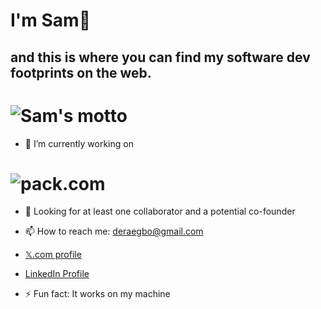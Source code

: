 # I'm Sam👋
## and this is where you can find my software dev footprints on the web.

# ![Sam's motto](https://drive.google.com/thumbnail?id=1Iljo3gxRFCgzpcZPQ6DI_JOFiCChb9LQ)

- 🔭 I’m currently working on
# ![pack.com](https://drive.google.com/thumbnail?id=1O8f-bHOIdKoaQpsimfiZXS2MydJXYs8u)  
- 🤔 Looking for at least one collaborator and a potential co-founder

- 📫 How to reach me: deraegbo@gmail.com

- [𝕏.com profile](https://www.x.com/samordera)

- [LinkedIn Profile](https://linkedin.com/in/sam-egbo-6b202927a)

- ⚡ Fun fact: It works on my machine
